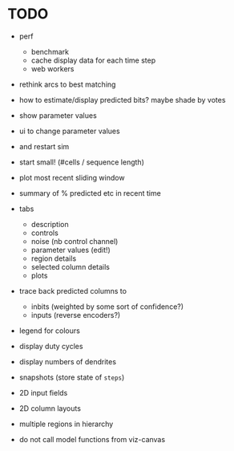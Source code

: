 # TODO

* perf
  * benchmark
  * cache display data for each time step
  * web workers

* rethink arcs to best matching

* how to estimate/display predicted bits? maybe shade by votes

* show parameter values
* ui to change parameter values
* and restart sim

* start small! (#cells / sequence length)

* plot most recent sliding window

* summary of % predicted etc in recent time

* tabs
  * description
  * controls
  * noise (nb control channel)
  * parameter values (edit!)
  * region details
  * selected column details
  * plots


* trace back predicted columns to
  * inbits  (weighted by some sort of confidence?)
  * inputs  (reverse encoders?)

* legend for colours
* display duty cycles
* display numbers of dendrites
* snapshots (store state of `steps`)
* 2D input fields
* 2D column layouts
* multiple regions in hierarchy
* do not call model functions from viz-canvas

